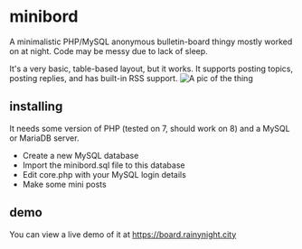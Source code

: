 # minibord
A minimalistic PHP/MySQL anonymous bulletin-board thingy mostly worked on at night. Code may be messy due to lack of sleep.

It's a very basic, table-based layout, but it works. It supports posting topics, posting replies, and has built-in RSS support.
![A pic of the thing](https://rainynight.city/linkz/minininininin.png)

## installing
It needs some version of PHP (tested on 7, should work on 8) and a MySQL or MariaDB server.

* Create a new MySQL database
* Import the minibord.sql file to this database
* Edit core.php with your MySQL login details
* Make some mini posts

## demo
You can view a live demo of it at https://board.rainynight.city

